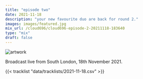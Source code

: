 ```yaml
---
title: "episode two"
date: 2021-11-18
description: "your new favourite duo are back for round 2."
images: images/featured.jpg
mix_url: /cloud696/cloud696-episode-2-20211118-183640
type: "mix"
draft: false
---
```


![artwork](images/featured.jpg)

Broadcast live from South London, 18th November 2021.

{{< tracklist "data/tracklists/2021-11-18.csv" >}}
